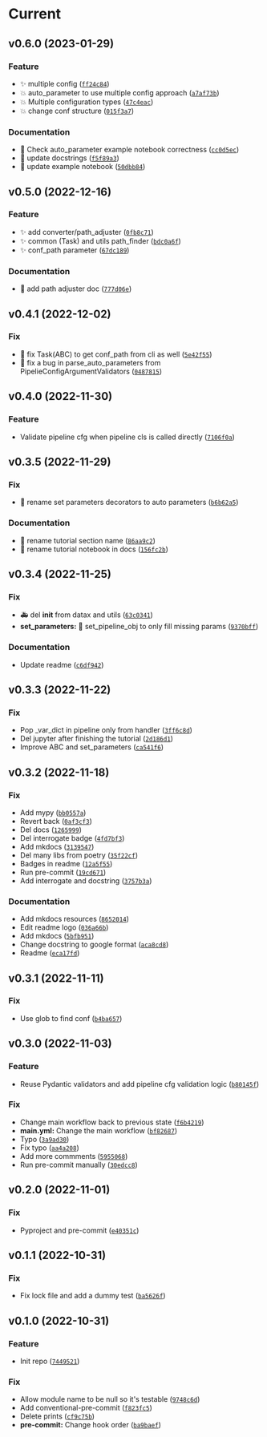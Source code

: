 # Current

<!--next-version-placeholder-->

## v0.6.0 (2023-01-29)
### Feature
* :sparkles: multiple config ([`ff24c84`](https://github.com/datax-tmp/datax-utils-deployment-helper/commit/ff24c84c8a15a158c72f507654e0ef3f586489dd))
* :boom: auto_parameter to use multiple config approach ([`a7af73b`](https://github.com/datax-tmp/datax-utils-deployment-helper/commit/a7af73b7ebb82fbf5f0ab50acbde1e5b3ca732c8))
* :boom: Multiple configuration types ([`47c4eac`](https://github.com/datax-tmp/datax-utils-deployment-helper/commit/47c4eac40036c169fde50f3a3e36f9bdb9f7ac63))
* :boom: change conf structure ([`015f3a7`](https://github.com/datax-tmp/datax-utils-deployment-helper/commit/015f3a7a0fcfd44ca28b2134c581348c3bb165cd))

### Documentation
* :memo: Check auto_parameter example notebook correctness ([`cc0d5ec`](https://github.com/datax-tmp/datax-utils-deployment-helper/commit/cc0d5ecaaace4d20d7cb1bef453c2e455323764a))
* :memo: update docstrings ([`f5f89a3`](https://github.com/datax-tmp/datax-utils-deployment-helper/commit/f5f89a3b2e9d46bf51bf68b8834381014dd510b5))
* :memo: update example notebook ([`50dbb84`](https://github.com/datax-tmp/datax-utils-deployment-helper/commit/50dbb8439537291b14c5bb900f6983ac5ffa4a29))

## v0.5.0 (2022-12-16)
### Feature
* :sparkles: add converter/path_adjuster ([`0fb8c71`](https://github.com/datax-tmp/datax-utils-deployment-helper/commit/0fb8c71f6fc5b3262884b60de8a85a812ed1ec93))
* :sparkles: common (Task) and utils path_finder ([`bdc0a6f`](https://github.com/datax-tmp/datax-utils-deployment-helper/commit/bdc0a6f3ec106e8bc0ec3f27f71dad9383ae20bb))
* :sparkles: conf_path parameter ([`67dc189`](https://github.com/datax-tmp/datax-utils-deployment-helper/commit/67dc189e691cac476f81dbddde0d27bd46f48982))

### Documentation
* :memo: add path adjuster doc ([`777d06e`](https://github.com/datax-tmp/datax-utils-deployment-helper/commit/777d06e0f2e59dfe4ad3dc67d4602a0b5e690cf4))

## v0.4.1 (2022-12-02)
### Fix
* :bug: fix Task(ABC) to get conf_path from cli as well ([`5e42f55`](https://github.com/datax-tmp/datax-utils-deployment-helper/commit/5e42f55597540c1521be4009b53236c07795d21f))
* :bug: fix a bug in parse_auto_parameters from PipelieConfigArgumentValidators ([`0487815`](https://github.com/datax-tmp/datax-utils-deployment-helper/commit/0487815650a14ae44623b684451a40ee0a798dda))

## v0.4.0 (2022-11-30)
### Feature
* Validate pipeline cfg when pipeline cls is called directly ([`7106f0a`](https://github.com/datax-tmp/datax-utils-deployment-helper/commit/7106f0affdf1810ac330ef92e0e611355a5a77e4))

## v0.3.5 (2022-11-29)
### Fix
* :beers: rename set parameters decorators to auto parameters ([`b6b62a5`](https://github.com/datax-tmp/datax-utils-deployment-helper/commit/b6b62a5f5030344d620865dbe1f7b43a3fcc6fdc))

### Documentation
* :memo: rename tutorial section name ([`86aa9c2`](https://github.com/datax-tmp/datax-utils-deployment-helper/commit/86aa9c2c0d7ed726e6a78ef94302522540df7052))
* :memo: rename tutorial notebook in docs ([`156fc2b`](https://github.com/datax-tmp/datax-utils-deployment-helper/commit/156fc2b1714557fe09b76f4c3605cd341b00fb67))

## v0.3.4 (2022-11-25)
### Fix
* :ambulance: del __init__ from datax and utils ([`63c0341`](https://github.com/datax-tmp/datax-utils-deployment-helper/commit/63c03414681d479e4a6da40140c6c34d1d189d4b))
* **set_parameters:** :art: set_pipeline_obj to only fill missing params ([`9370bff`](https://github.com/datax-tmp/datax-utils-deployment-helper/commit/9370bffa436d22448e39181577ba838c3e311c7f))

### Documentation
* Update readme ([`c6df942`](https://github.com/datax-tmp/datax-utils-deployment-helper/commit/c6df942525fd07ea56101a7c367a537c0260a437))

## v0.3.3 (2022-11-22)
### Fix
* Pop _var_dict in pipeline only from handler ([`3ff6c8d`](https://github.com/datax-tmp/datax-utils-deployment-helper/commit/3ff6c8d1ab7b71402258b466c1c8c028a443077d))
* Del jupyter after finishing the tutorial ([`2d186d1`](https://github.com/datax-tmp/datax-utils-deployment-helper/commit/2d186d1ba9ef9aeb88c7b38cd828947eb21868e9))
* Improve ABC and set_parameters ([`ca541f6`](https://github.com/datax-tmp/datax-utils-deployment-helper/commit/ca541f606823bd64df645c569aa1cc1e4e3cac43))

## v0.3.2 (2022-11-18)
### Fix
* Add mypy ([`bb0557a`](https://github.com/datax-tmp/datax-utils-deployment-helper/commit/bb0557a6560ea00e959eeeda72364e82089573bc))
* Revert back ([`0af3cf3`](https://github.com/datax-tmp/datax-utils-deployment-helper/commit/0af3cf37290e0663ffc52a9968845d45f5233409))
* Del docs ([`1265999`](https://github.com/datax-tmp/datax-utils-deployment-helper/commit/1265999c65ad143c0e2f8f1a1675183ee44c337c))
* Del interrogate badge ([`4fd7bf3`](https://github.com/datax-tmp/datax-utils-deployment-helper/commit/4fd7bf3e9dc99109bc585cdfabd10aa704734097))
* Add mkdocs ([`3139547`](https://github.com/datax-tmp/datax-utils-deployment-helper/commit/3139547739ac5bc6c9436d466b8953bfc205a7e3))
* Del many libs from poetry ([`35f22cf`](https://github.com/datax-tmp/datax-utils-deployment-helper/commit/35f22cf829ea1f69a30a9e8706d9d8694e689671))
* Badges in readme ([`12a5f55`](https://github.com/datax-tmp/datax-utils-deployment-helper/commit/12a5f550bc7b8d65a0feff5719faaaec7e8621ee))
* Run pre-commit ([`19cd671`](https://github.com/datax-tmp/datax-utils-deployment-helper/commit/19cd6711e93e77f6c0de59e0831fa73a2214f893))
* Add interrogate and docstring ([`3757b3a`](https://github.com/datax-tmp/datax-utils-deployment-helper/commit/3757b3a5011a2e2e5609d3b067ee4ab65f9b173a))

### Documentation
* Add mkdocs resources ([`8652014`](https://github.com/datax-tmp/datax-utils-deployment-helper/commit/8652014fa0108ea791cff420e7ef6e52bd7166f8))
* Edit readme logo ([`036a66b`](https://github.com/datax-tmp/datax-utils-deployment-helper/commit/036a66b30ef9480b1434c7bf3b64aef9aafdd08e))
* Add mkdocs ([`5bfb951`](https://github.com/datax-tmp/datax-utils-deployment-helper/commit/5bfb9516fbc150ca29a06fd2caac561e1bb8575e))
* Change docstring to google format ([`aca8cd8`](https://github.com/datax-tmp/datax-utils-deployment-helper/commit/aca8cd8945b6b1a0237da2600b8168e48cfef7e9))
* Readme ([`eca17fd`](https://github.com/datax-tmp/datax-utils-deployment-helper/commit/eca17fd9758527f3f143bb9bcb211c23d0e68d3e))

## v0.3.1 (2022-11-11)
### Fix
* Use glob to find conf ([`b4ba657`](https://github.com/datax-tmp/datax-utils-deployment-helper/commit/b4ba657c8a1da7a600fc1c480dea1d824ec08cf3))

## v0.3.0 (2022-11-03)
### Feature
* Reuse Pydantic validators and add pipeline cfg validation logic ([`b80145f`](https://github.com/datax-tmp/datax-utils-deployment-helper/commit/b80145fc4d8c826535903257966b869b8769f38c))

### Fix
* Change main workflow back to previous state ([`f6b4219`](https://github.com/datax-tmp/datax-utils-deployment-helper/commit/f6b4219c1d0e403b8c2df5e172fb43fbca023750))
* **main.yml:** Change the main workflow ([`bf82687`](https://github.com/datax-tmp/datax-utils-deployment-helper/commit/bf82687a28607aecab6d8a35a6aa771cac1da659))
* Typo ([`3a9ad30`](https://github.com/datax-tmp/datax-utils-deployment-helper/commit/3a9ad308b2e67bf74f2094b828e5f11a2a101bfa))
* Fix typo ([`aa4a208`](https://github.com/datax-tmp/datax-utils-deployment-helper/commit/aa4a2086762fd2308277dd77afa24c3f0760d078))
* Add more commments ([`5955068`](https://github.com/datax-tmp/datax-utils-deployment-helper/commit/59550684b2afe5dbbc16b9e1db50fb2719a719c7))
* Run pre-commit manually ([`30edcc8`](https://github.com/datax-tmp/datax-utils-deployment-helper/commit/30edcc86a6e779674d0a67efea042d4d60c6cbdb))

## v0.2.0 (2022-11-01)
### Fix
* Pyproject and pre-commit ([`e40351c`](https://github.com/datax-tmp/datax-utils-deployment-helper/commit/e40351cd8ea87b6c326bea67fb46b03aef266b46))

## v0.1.1 (2022-10-31)
### Fix
* Fix lock file and add a dummy test ([`ba5626f`](https://github.com/datax-tmp/datax-utils-deployment-helper/commit/ba5626f2d4cc811b472a93d39a8d49e1c710dcb7))

## v0.1.0 (2022-10-31)
### Feature
* Init repo ([`7449521`](https://github.com/datax-tmp/datax-utils-deployment-helper/commit/7449521e7bcea717c90d5948f7c30f390801edbd))

### Fix
* Allow module name to be null so it's testable ([`9748c6d`](https://github.com/datax-tmp/datax-utils-deployment-helper/commit/9748c6d9cc57abd92ee184fcf2b3a3bd00f973d8))
* Add conventional-pre-commit ([`f823fc5`](https://github.com/datax-tmp/datax-utils-deployment-helper/commit/f823fc5b2d298bd1f2a8dc4c9eaf408075611405))
* Delete prints ([`cf9c75b`](https://github.com/datax-tmp/datax-utils-deployment-helper/commit/cf9c75bef88720259b145d9aa210def8e46ef1a3))
* **pre-commit:** Change hook order ([`ba9baef`](https://github.com/datax-tmp/datax-utils-deployment-helper/commit/ba9baef642ceb97edae412d9d1af31417b00e864))